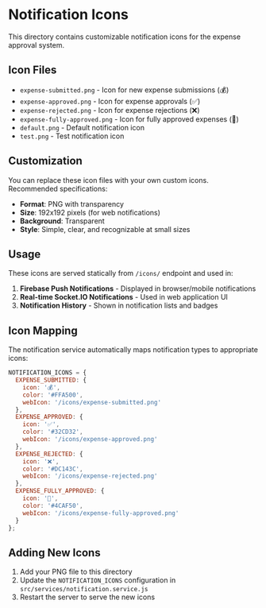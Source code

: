 # Notification Icons

This directory contains customizable notification icons for the expense approval system.

## Icon Files

- `expense-submitted.png` - Icon for new expense submissions (💰)
- `expense-approved.png` - Icon for expense approvals (✅)
- `expense-rejected.png` - Icon for expense rejections (❌)
- `expense-fully-approved.png` - Icon for fully approved expenses (🎉)
- `default.png` - Default notification icon
- `test.png` - Test notification icon

## Customization

You can replace these icon files with your own custom icons. Recommended specifications:

- **Format**: PNG with transparency
- **Size**: 192x192 pixels (for web notifications)
- **Background**: Transparent
- **Style**: Simple, clear, and recognizable at small sizes

## Usage

These icons are served statically from `/icons/` endpoint and used in:

1. **Firebase Push Notifications** - Displayed in browser/mobile notifications
2. **Real-time Socket.IO Notifications** - Used in web application UI
3. **Notification History** - Shown in notification lists and badges

## Icon Mapping

The notification service automatically maps notification types to appropriate icons:

```javascript
NOTIFICATION_ICONS = {
  EXPENSE_SUBMITTED: {
    icon: '💰',
    color: '#FFA500',
    webIcon: '/icons/expense-submitted.png'
  },
  EXPENSE_APPROVED: {
    icon: '✅',
    color: '#32CD32',
    webIcon: '/icons/expense-approved.png'
  },
  EXPENSE_REJECTED: {
    icon: '❌',
    color: '#DC143C',
    webIcon: '/icons/expense-rejected.png'
  },
  EXPENSE_FULLY_APPROVED: {
    icon: '🎉',
    color: '#4CAF50',
    webIcon: '/icons/expense-fully-approved.png'
  }
};
```

## Adding New Icons

1. Add your PNG file to this directory
2. Update the `NOTIFICATION_ICONS` configuration in `src/services/notification.service.js`
3. Restart the server to serve the new icons
